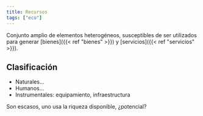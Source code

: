 ```yaml
---
title: Recursos
tags: ["eco"]
---
```


Conjunto amplio de elementos heterogéneos, susceptibles de ser utilizados para generar  [bienes]({{< ref "bienes" >}}) y [servicios]({{< ref "servicios" >}}).
## Clasificación
- Naturales...
- Humanos...
- Instrumentales: equipamiento, infraestructura

Son escasos, uno usa la riqueza disponible, ¿potencial?